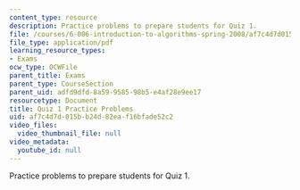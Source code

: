 ```yaml
---
content_type: resource
description: Practice problems to prepare students for Quiz 1.
file: /courses/6-006-introduction-to-algorithms-spring-2008/af7c4d7d015bb24d82eaf16bfade52c2_quiz1.pdf
file_type: application/pdf
learning_resource_types:
- Exams
ocw_type: OCWFile
parent_title: Exams
parent_type: CourseSection
parent_uid: adfd9dfd-8a59-9585-98b5-e4af28e9ee17
resourcetype: Document
title: Quiz 1 Practice Problems
uid: af7c4d7d-015b-b24d-82ea-f16bfade52c2
video_files:
  video_thumbnail_file: null
video_metadata:
  youtube_id: null
---
```

Practice problems to prepare students for Quiz 1.

